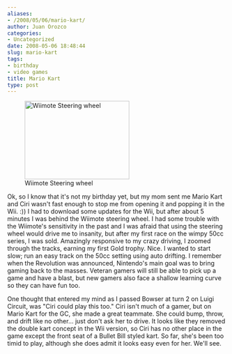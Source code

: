 ```yaml
---
aliases:
- /2008/05/06/mario-kart/
author: Juan Orozco
categories:
- Uncategorized
date: 2008-05-06 18:48:44
slug: mario-kart
tags:
- birthday
- video games
title: Mario Kart
type: post
---
```


<figure style="width: 240px" class="wp-caption alignleft"><img title="Wiimote Steering wheel" src="https://i1.wp.com/farm4.static.flickr.com/3284/2470954941_f9b47a07b5_m.jpg?resize=240%2C180" alt="Wiimote Steering wheel" width="240" height="180" data-recalc-dims="1" /><figcaption class="wp-caption-text">Wiimote Steering wheel</figcaption></figure>

Ok, so I know that it's not my birthday yet, but my mom sent me Mario Kart and Ciri wasn't fast enough to stop me from opening it and popping it in the Wii. :)) I had to download some updates for the Wii, but after about 5 minutes I was behind the Wiimote steering wheel. I had some trouble with the Wiimote's sensitivity in the past and I was afraid that using the steering wheel would drive me to insanity, but after my first race on the wimpy 50cc series, I was sold. Amazingly responsive to my crazy driving, I zoomed through the tracks, earning my first Gold trophy. Nice. I wanted to start slow; run an easy track on the 50cc setting using auto drifting. I remember when the Revolution was announced, Nintendo's main goal was to bring gaming back to the masses. Veteran gamers will still be able to pick up a game and have a blast, but new gamers also face a shallow learning curve so they can have fun too.

One thought that entered my mind as I passed Bowser at turn 2 on Luigi Circuit, was "Ciri could play this too." Ciri isn't much of a gamer, but on Mario Kart for the GC, she made a great teammate. She could bump, throw, and drift like no other... just don't ask her to drive. It looks like they removed the double kart concept in the Wii version, so Ciri has no other place in the game except the front seat of a Bullet Bill styled kart. So far, she's been too timid to play, although she does admit it looks easy even for her. We'll see.